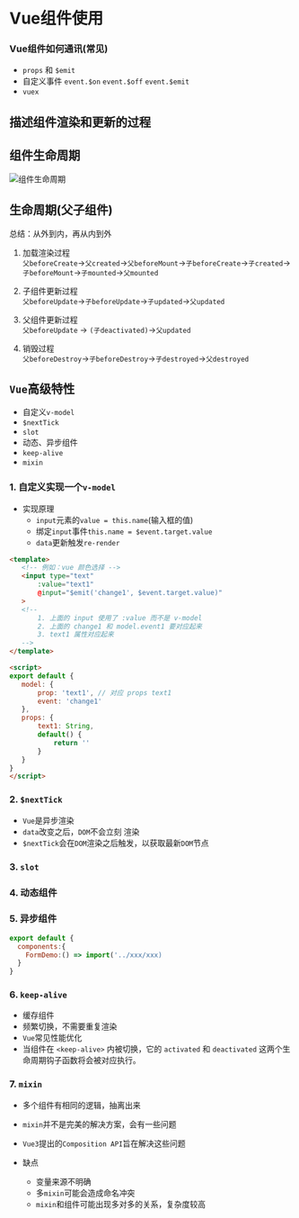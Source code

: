 # Vue组件使用

### Vue组件如何通讯(常见)
 - `props` 和 `$emit`
 - 自定义事件 `event.$on` `event.$off` `event.$emit`
 - `vuex`

## 描述组件渲染和更新的过程

## 组件生命周期 
![组件生命周期](https://img-blog.csdnimg.cn/20190923140445528.png?x-oss-process=image/watermark,type_ZmFuZ3poZW5naGVpdGk,shadow_10,text_aHR0cHM6Ly9ibG9nLmNzZG4ubmV0L21hb3l1dXU=,size_16,color_FFFFFF,t_70)

## 生命周期(父子组件)
总结：从外到内，再从内到外
1. 加载渲染过程  
  `父beforeCreate`->`父created`->`父beforeMount`->`子beforeCreate`->`子created`->`子beforeMount`->`子mounted`->`父mounted`

2. 子组件更新过程  
`父beforeUpdate`->`子beforeUpdate`->`子updated`->`父updated`

3. 父组件更新过程  
`父beforeUpdate` -> `(子deactivated)`->`父updated`

4. 销毁过程  
`父beforeDestroy`->`子beforeDestroy`->`子destroyed`->`父destroyed`


## `Vue`高级特性
 - 自定义`v-model`
 - `$nextTick`
 - `slot`
 - 动态、异步组件
 - `keep-alive`
 - `mixin`

### 1. 自定义实现一个`v-model`
 - 实现原理
   - `input`元素的`value = this.name`(输入框的值)
   - 绑定`input`事件`this.name = $event.target.value`
   - `data`更新触发`re-render`
 ```html
<template>
    <!-- 例如：vue 颜色选择 -->
    <input type="text"
        :value="text1"
        @input="$emit('change1', $event.target.value)"
    >
    <!--
        1. 上面的 input 使用了 :value 而不是 v-model
        2. 上面的 change1 和 model.event1 要对应起来
        3. text1 属性对应起来
    -->
</template>

<script>
export default {
    model: {
        prop: 'text1', // 对应 props text1
        event: 'change1'
    },
    props: {
        text1: String,
        default() {
            return ''
        }
    }
}
</script>
 ```

 ### 2. `$nextTick`
  - `Vue`是异步渲染
  - `data`改变之后，`DOM`不会立刻 渲染
  - `$nextTick`会在`DOM`渲染之后触发，以获取最新`DOM`节点

### 3. `slot`

### 4. 动态组件

### 5. 异步组件
```javascript
export default {
  components:{
    FormDemo:() => import('../xxx/xxx)
  }
}
```

### 6. `keep-alive`
 - 缓存组件
 - 频繁切换，不需要重复渲染
 - `Vue`常见性能优化
 - 当组件在 `<keep-alive>` 内被切换，它的 `activated` 和 `deactivated` 这两个生命周期钩子函数将会被对应执行。

### 7. `mixin`
 - 多个组件有相同的逻辑，抽离出来
 - `mixin`并不是完美的解决方案，会有一些问题
 - `Vue3`提出的`Composition API`旨在解决这些问题

- 缺点
  - 变量来源不明确
  - 多`mixin`可能会造成命名冲突
  - `mixin`和组件可能出现多对多的关系，复杂度较高